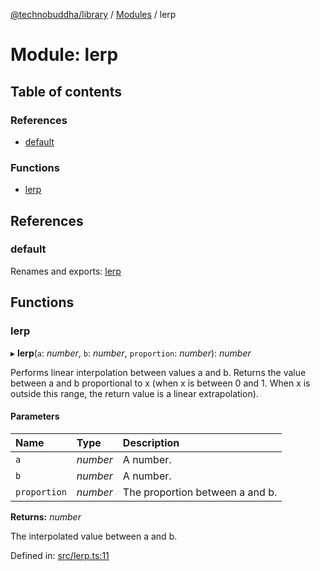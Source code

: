 [@technobuddha/library](../..) / [Modules](../Modules.md) / lerp

# Module: lerp

## Table of contents

### References

- [default](lerp.md#default)

### Functions

- [lerp](lerp.md#lerp)

## References

### default

Renames and exports: [lerp](lerp.md#lerp)

## Functions

### lerp

▸ **lerp**(`a`: *number*, `b`: *number*, `proportion`: *number*): *number*

Performs linear interpolation between values a and b. Returns the value
between a and b proportional to x (when x is between 0 and 1. When x is
outside this range, the return value is a linear extrapolation).

#### Parameters

| Name | Type | Description |
| :------ | :------ | :------ |
| `a` | *number* | A number. |
| `b` | *number* | A number. |
| `proportion` | *number* | The proportion between a and b. |

**Returns:** *number*

The interpolated value between a and b.

Defined in: [src/lerp.ts:11](../../src/lerp.ts#L11)
